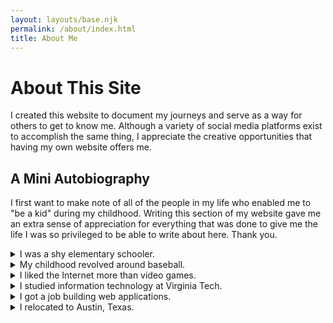 ```yaml
---
layout: layouts/base.njk
permalink: /about/index.html
title: About Me
---
```


# About This Site

I created this website to document my journeys and serve as a way for others to get to know me. Although a variety of social media platforms exist to accomplish the same thing, I appreciate the creative opportunities that having my own website offers me.

## A Mini Autobiography

I first want to make note of all of the people in my life who enabled me to "be a kid" during my childhood. Writing this section of my website gave me an extra sense of appreciation for everything that was done to give me the life I was so privileged to be able to write about here. Thank you.

<details>
<summary>I was a shy elementary schooler.</summary>
  
I went to a small, parochial school nested in the woods of Clifton, Virginia. At this point in my life, I was a timid boy who was afraid to speak up and make any mistakes. By the fourth grade, and after having grown closer to my classmates (I had the same class mates up until sixth grade), I was much more confident in myself. The timing couldn't have been more perfect, because just two years later, I started middle school in an entirely different school system with kids I had never interacted with before.
</details>

<details>
<summary>My childhood revolved around baseball.</summary>

I started playing baseball within the Little League Baseball organization at an early age. I traveled around the state of Virginia with my teammates to compete in a variety of tournaments, which heavily influenced my free time and social circles. Baseball practically became a separate lifestyle on top of school.

Come high school, I was solely focused on [pitching](https://simple.wikipedia.org/wiki/Pitcher). I liked this position for its art form; although the idea of throwing a baseball to the opposing player is straightforward, it's up to each pitcher to craft their own technique that works best for them.

While baseball could be stressful and time consuming, I walked away with a solid group of friends and some small life lessons along the way. One of my favorite sayings from a former coach was: "If you're on time, you're late".

</details>

<details>
<summary>I liked the Internet more than video games.</summary>

Unlike most of my peers, I didn't invest much time into video games (except for RuneScape, which will always have a special place in my heart). Instead, the web browser was my gaming console, and the World Wide Web (web for short) was my favorite game.

Much like this website, the web fulfilled my desires for exploration, creativity, and community. I created my own computer graphics, partook in a number of online messaging boards, and consumed a variety of content on YouTube. In fact, I was so inspired by what people were doing on the web that I decided to create my own messaging board for my classmates so that we could keep in touch after school.

I want to believe it's this exposure to the web that has influenced me to pursue web development as a career.

</details>

<details>
<summary>I studied information technology at Virginia Tech.</summary>

I realized that I enjoyed learning in college. And no, I don't mean memorizing information to prep for an exam, or even reading a textbook to complete homework. I mean actually learning with the purpose of retaining new information to build upon prior knowledge.

Anyways, the first class I ever remember being excited to attend in the harsh winters of Blacksburg was my introduction to Java programming course (taught by "Twitter famous" [John Lewis](https://twitter.com/johnlewis?s=20&t=lUOvcnwxS3418s1tNL-qaQ)). Given my past experience playing RuneScape (a Java-based computer game) and overall interest surrounding the Internet, it felt like the perfect orchestration of everything I had ever enjoyed outside of my baseball hobby. What a perfect way to figure out what I wanted to do for a living.

This intrinsic motivation to learn, coupled with Professor Lewis's teaching style, gave me an extremely strong foundation to pivot to almost anything in the programming realm.

</details>

<details>
<summary>I got a job building web applications.</summary>

I worked with some fantastic colleagues at my first job out of college. They were critical thinkers, communicators, and most importantly, empathizers. There were a number of people who specifically went out of their way to support my endeavors and give me the platform I needed to grow in my career and as a person. From the perspective of a student fresh out of college, that was all I could've asked for. There are too many people to thank, but I hope they can read this on their own accord.

That aside, I quickly realized in my first year on the job that user interface engineering (also known as UI engineering, front end development, etc.) was where I wanted to be. I was comfortable coding in JavaScript, and given the outrageous amount of time I spent on the Internet as a kid, I could easily relate to the users I was writing software for.

I joined the web development community right around the time that web application architecture was shifting across the industry. With this change came many new tools, and consequently, many hours spent learning these new tools. Although quite overwhelming, it's been a fun journey to continue learning after graduating. After all, I can say with a straight face that I wake up excited to go to my job.

</details>

<details>
<summary>I relocated to Austin, Texas.</summary>
<p>
Right now, I'm happily living on the east side of Austin. I've switched jobs (still building web applications), and ultimately feel like a new person. Additionally, thanks to my girlfriend, I've enjoyed traveling, drinking all sorts of coffee, and trying new foods. She's converted me to a foodie pretty quickly, but most importantly, helped me become more confident in myself.
</p>
</details>
